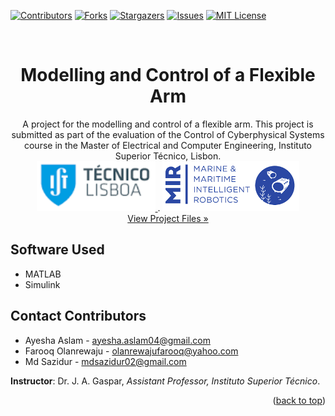 <a name="readme-top"></a>

[![Contributors][contributors-shield]][contributors-url]
[![Forks][forks-shield]][forks-url]
[![Stargazers][stars-shield]][stars-url]
[![Issues][issues-shield]][issues-url]
[![MIT License][license-shield]][license-url]

<!-- PROJECT LOGO -->
<br />
<div align="center">
  <h1 align="center">Modelling and Control of a Flexible Arm</h1>

  <p align="center">
    A project for the modelling and control of a flexible arm. This project is submitted as part of the evaluation of the Control of Cyberphysical Systems course in the Master of Electrical and Computer Engineering, Instituto Superior Técnico, Lisbon.
    <br />
    <a href="https://tecnico.ulisboa.pt/en/">
      <img src="ReadME/ist-logo.png" alt="IST Logo" height="80">
    </a>
    .
    <a href="https://www.master-mir.eu/">
      <img src="ReadME/mir-logo.png" alt="MIR Logo" height="80">
    </a>
    <br />
    <a href="https://github.com/olanrewajufarooq/FlexibleArmControl">View Project Files »</a>
    <br />
  </p>
</div>

## Software Used

- MATLAB
- Simulink

<!-- CONTACT -->
## Contact Contributors

* Ayesha Aslam - ayesha.aslam04@gmail.com
* Farooq Olanrewaju - olanrewajufarooq@yahoo.com
* Md Sazidur - mdsazidur02@gmail.com

<strong>Instructor</strong>: Dr. J. A. Gaspar, <i>Assistant Professor, Instituto Superior Técnico</i>.
<p align="right">(<a href="#readme-top">back to top</a>)</p>


<!-- MARKDOWN LINKS & IMAGES -->
<!-- https://www.markdownguide.org/basic-syntax/#reference-style-links -->
[contributors-shield]: https://img.shields.io/github/contributors/olanrewajufarooq/FlexibleArmControl.svg?style=for-the-badge
[contributors-url]: https://github.com/olanrewajufarooq/FlexibleArmControl/graphs/contributors
[forks-shield]: https://img.shields.io/github/forks/olanrewajufarooq/FlexibleArmControl.svg?style=for-the-badge
[forks-url]: https://github.com/olanrewajufarooq/FlexibleArmControl/network/members
[stars-shield]: https://img.shields.io/github/stars/olanrewajufarooq/FlexibleArmControl.svg?style=for-the-badge
[stars-url]: https://github.com/olanrewajufarooq/FlexibleArmControl/stargazers
[issues-shield]: https://img.shields.io/github/issues/olanrewajufarooq/FlexibleArmControl.svg?style=for-the-badge
[issues-url]: https://github.com/olanrewajufarooq/FlexibleArmControl/issues
[license-shield]: https://img.shields.io/github/license/olanrewajufarooq/FlexibleArmControl.svg?style=for-the-badge
[license-url]: https://github.com/olanrewajufarooq/FlexibleArmControl/blob/main/LICENSE
